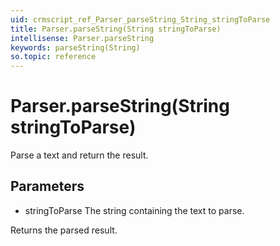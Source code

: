 ```yaml
---
uid: crmscript_ref_Parser_parseString_String_stringToParse
title: Parser.parseString(String stringToParse)
intellisense: Parser.parseString
keywords: parseString(String)
so.topic: reference
---
```


# Parser.parseString(String stringToParse)

Parse a text and return the result.

## Parameters

* stringToParse The string containing the text to parse.

Returns the parsed result.

